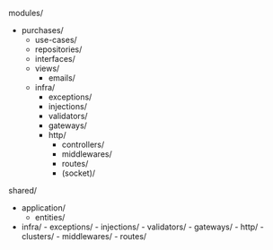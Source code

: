 modules/
   - purchases/
      - use-cases/
      - repositories/
      - interfaces/
      - views/
	      - emails/
      - infra/
         - exceptions/
         - injections/
         - validators/
         - gateways/
         - http/
            - controllers/
            - middlewares/
            - routes/
            - (socket)/

shared/
  - application/
      - entities/
  - infra/
         - exceptions/
         - injections/
         - validators/
         - gateways/
         - http/
            - clusters/
            - middlewares/
            - routes/